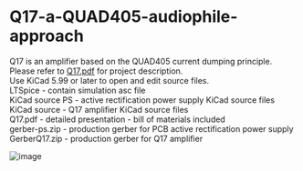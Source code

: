 # Q17-a-QUAD405-audiophile-approach
Q17 is an amplifier based on the QUAD405 current dumping principle.<br>
Please refer to <a href="https://github.com/tvicol/Q17-a-QUAD405-audiophile-approach/blob/main/Q17.pdf">Q17.pdf</a> for project description.<br>
Use KiCad 5.99 or later to open and edit source files.<br>
LTSpice - contain simulation asc file<br>
KiCad source PS - active rectification power supply KiCad source files<br>
KiCad source - Q17 amplifier KiCad source files<br>
Q17.pdf - detailed presentation - bill of materials included<br>
gerber-ps.zip - production gerber for PCB active rectification power supply<br>
GerberQ17.zip - production gerber for Q17 amplifier<br>

![image](https://user-images.githubusercontent.com/22703498/129330605-c93fc8af-65c4-4e56-8a2d-c02d22d79e27.png)
